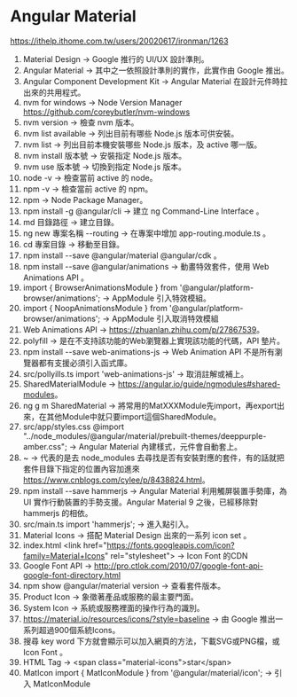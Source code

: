 # Angular Material

<https://ithelp.ithome.com.tw/users/20020617/ironman/1263>

1. Material Design -> Google 推行的 UI/UX 設計準則。
2. Angular Material -> 其中之一依照設計準則的實作，此實作由 Google 推出。
3. Angular Component Development Kit -> Angular Material 在設計元件時拉出來的共用程式。
4. nvm for windows -> Node Version Manager <https://github.com/coreybutler/nvm-windows>
5. nvm version -> 檢查 nvm 版本。
6. nvm list available -> 列出目前有哪些 Node.js 版本可供安裝。
7. nvm list -> 列出目前本機安裝哪些 Node.js 版本，及 active 哪一版。
8. nvm install 版本號 -> 安裝指定 Node.js 版本。
9. nvm use 版本號 -> 切換到指定 Node.js 版本。
10. node -v -> 檢查當前 active 的 node。
11. npm -v -> 檢查當前 active 的 npm。
12. npm -> Node Package Manager。
13. npm install -g @angular/cli -> 建立 ng Command-Line Interface 。
14. md 目錄路徑 -> 建立目錄。
15. ng new 專案名稱 --routing -> 在專案中增加 app-routing.module.ts 。
16. cd 專案目錄 -> 移動至目錄。
17. npm install --save @angular/material @angular/cdk 。
18. npm install --save @angular/animations -> 動畫特效套件，使用 Web Animations API 。
19. import { BrowserAnimationsModule } from '@angular/platform-browser/animations'; -> AppModule 引入特效模組。
20. import { NoopAnimationsModule } from '@angular/platform-browser/animations'; -> AppModule 引入取消特效模組
21. Web Animations API -> <https://zhuanlan.zhihu.com/p/27867539>。
22. polyfill -> 是在不支持該功能的Web瀏覽器上實現該功能的代碼，API 墊片。
23. npm install --save web-animations-js -> Web Animation API 不是所有瀏覽器都有支援必須引入函式庫。
24. src/pollyills.ts import 'web-animations-js' -> 取消註解或補上。
25. SharedMaterialModule -> <https://angular.io/guide/ngmodules#shared-modules>。
26. ng g m SharedMaterial -> 將常用的MatXXXModule先import，再export出來，在其他Module中就只要import這個SharedModule。
27. src/app/styles.css  @import "../node_modules/@angular/material/prebuilt-themes/deeppurple-amber.css"; -> Angular Material 內建樣式，元件會自動套上。
28. ~ -> 代表的是去 node_modules 去尋找是否有安裝對應的套件，有的話就把套件目錄下指定的位置內容加進來 <https://www.cnblogs.com/cylee/p/8438824.html>。
29. npm install --save hammerjs -> Angular Material 利用觸屏裝置手勢庫，為 UI 實作行動裝置的手勢支援。Angular Material 9 之後，已經移除對 hammerjs 的相依。
30. src/main.ts import 'hammerjs'; -> 進入點引入。
31. Material Icons -> 搭配 Material Design 出來的一系列 icon set 。
32. index.html &lt;link href="<https://fonts.googleapis.com/icon?family=Material+Icons>" rel="stylesheet"> -> Icon Font 的CDN
33. Google Font API -> <http://pro.ctlok.com/2010/07/google-font-api-google-font-directory.html>
34. npm show @angular/material version -> 查看套件版本。
35. Product Icon -> 象徵著產品或服務的最主要門面。
36. System Icon -> 系統或服務裡面的操作行為的識別。
37. <https://material.io/resources/icons/?style=baseline> -> 由 Google 推出一系列超過900個系統Icons。
38. 搜尋 key word 下方就會顯示可以加入網頁的方法，下載SVG或PNG檔，或 Icon Font 。
39. HTML Tag -> &lt;span class="material-icons">star&lt;/span>
40. MatIcon import { MatIconModule } from '@angular/material/icon'; -> 引入 MatIconModule